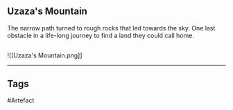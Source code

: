 ## Uzaza's Mountain
The narrow path turned to rough rocks that led towards the sky.
One last obstacle in a life-long journey
to find a land they could call home.
## 
![[Uzaza's Mountain.png]]

---
## Tags
#Artefact